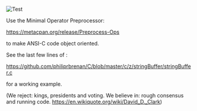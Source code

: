 ![Test](https://github.com/philiprbrenan/C/workflows/Test/badge.svg)

Use the Minimal Operator Preprocessor:

https://metacpan.org/release/Preprocess-Ops

to make ANSI-C code object oriented.

See the last few lines of :

https://github.com/philiprbrenan/C/blob/master/c/z/stringBuffer/stringBuffer.c

for a working example.

(We reject: kings, presidents and voting. We believe in: rough consensus and running code. https://en.wikiquote.org/wiki/David_D._Clark)

